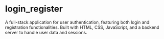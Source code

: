 # login_register
A full-stack application for user authentication, featuring both login and registration functionalities. Built with HTML, CSS, JavaScript, and a backend server to handle user data and sessions.
